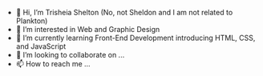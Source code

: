 - 👋 Hi, I’m Trisheia Shelton (No, not Sheldon and I am not related to Plankton)
- 👀 I’m interested in Web and Graphic Design
- 🌱 I’m currently learning Front-End Development introducing HTML, CSS, and JavaScript
- 💞️ I’m looking to collaborate on ...
- 📫 How to reach me ...

<!---
TrishShelton23/TrishShelton23 is a ✨ special ✨ repository because its `README.md` (this file) appears on your GitHub profile.
You can click the Preview link to take a look at your changes.
--->
